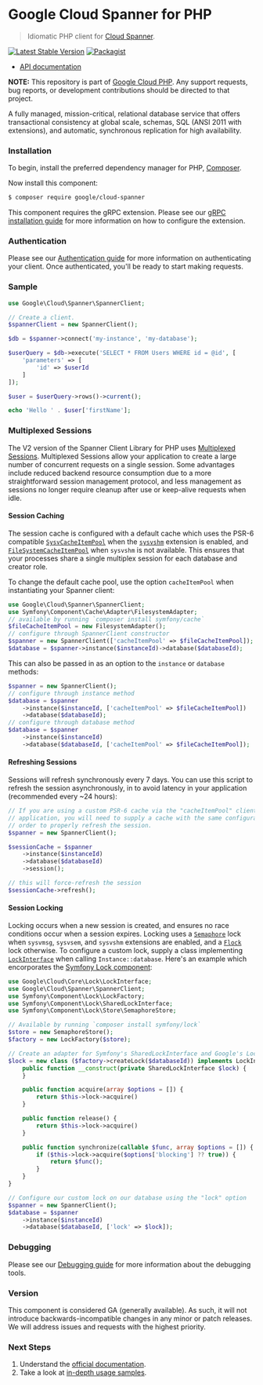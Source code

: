 # Google Cloud Spanner for PHP

> Idiomatic PHP client for [Cloud Spanner](https://cloud.google.com/spanner/).

[![Latest Stable Version](https://poser.pugx.org/google/cloud-spanner/v/stable)](https://packagist.org/packages/google/cloud-spanner) [![Packagist](https://img.shields.io/packagist/dm/google/cloud-spanner.svg)](https://packagist.org/packages/google/cloud-spanner)

* [API documentation](https://cloud.google.com/php/docs/reference/cloud-spanner/latest)

**NOTE:** This repository is part of [Google Cloud PHP](https://github.com/googleapis/google-cloud-php). Any
support requests, bug reports, or development contributions should be directed to
that project.

A fully managed, mission-critical, relational database service that offers transactional consistency at global scale,
schemas, SQL (ANSI 2011 with extensions), and automatic, synchronous replication for high availability.

### Installation

To begin, install the preferred dependency manager for PHP, [Composer](https://getcomposer.org/).

Now install this component:

```sh
$ composer require google/cloud-spanner
```

This component requires the gRPC extension. Please see our [gRPC installation guide](https://cloud.google.com/php/grpc)
for more information on how to configure the extension.

### Authentication

Please see our [Authentication guide](https://github.com/googleapis/google-cloud-php/blob/main/AUTHENTICATION.md) for more information
on authenticating your client. Once authenticated, you'll be ready to start making requests.

### Sample

```php
use Google\Cloud\Spanner\SpannerClient;

// Create a client.
$spannerClient = new SpannerClient();

$db = $spanner->connect('my-instance', 'my-database');

$userQuery = $db->execute('SELECT * FROM Users WHERE id = @id', [
    'parameters' => [
        'id' => $userId
    ]
]);

$user = $userQuery->rows()->current();

echo 'Hello ' . $user['firstName'];
```

### Multiplexed Sessions

The V2 version of the Spanner Client Library for PHP uses [Multiplexed Sessions][mux-sessions]. Multiplexed Sessions
allow your application to create a large number of concurrent requests on a single session. Some advantages include
reduced backend resource consumption due to a more straightforward session management protocol, and less management
as sessions no longer require cleanup after use or keep-alive requests when idle.

#### Session Caching

The session cache is configured with a default cache which uses the PSR-6 compatible [`SysvCacheItemPool`][sysv-cache]
when the [`sysvshm`][sysvshm] extension is enabled, and [`FileSystemCacheItemPool`][file-cache] when `sysvshm` is not
available. This ensures that your processes share a single multiplex session for each database and creator role.

To change the default cache pool, use the option `cacheItemPool` when instantiating your Spanner client:

```php
use Google\Cloud\Spanner\SpannerClient;
use Symfony\Component\Cache\Adapter\FilesystemAdapter;
// available by running `composer install symfony/cache`
$fileCacheItemPool = new FilesystemAdapter();
// configure through SpannerClient constructor
$spanner = new SpannerClient(['cacheItemPool' => $fileCacheItemPool]);
$database = $spanner->instance($instanceId)->database($databaseId);
```

This can also be passed in as an option to the `instance` or `database` methods:
```php
$spanner = new SpannerClient();
// configure through instance method
$database = $spanner
    ->instance($instanceId, ['cacheItemPool' => $fileCacheItemPool])
    ->database($databaseId);
// configure through database method
$database = $spanner
    ->instance($instanceId)
    ->database($databaseId, ['cacheItemPool' => $fileCacheItemPool]);
```

[sysvshm]: https://www.php.net/manual/en/book.sem.php
[file-cache]: https://github.com/googleapis/google-auth-library-php/blob/main/src/Cache/FileSystemCacheItemPool.php
[sysv-cache]: https://github.com/googleapis/google-auth-library-php/blob/main/src/Cache/SysVCacheItemPool.php

#### Refreshing Sessions

Sessions will refresh synchronously every 7 days. You can use this script to refresh the session asynchronously, in
to avoid latency in your application (recommended every ~24 hours):

```php
// If you are using a custom PSR-6 cache via the "cacheItemPool" client option in your
// application, you will need to supply a cache with the same configuration here in
// order to properly refresh the session.
$spanner = new SpannerClient();

$sessionCache = $spanner
    ->instance($instanceId)
    ->database($databaseId)
    ->session();

// this will force-refresh the session
$sessionCache->refresh();
```

[mux-sessions]: https://cloud.google.com/spanner/docs/sessions#multiplexed_sessions

#### Session Locking

Locking occurs when a new session is created, and ensures no race conditions occur when a session expires.
Locking uses a [`Semaphore`][sem-lock] lock when `sysvmsg`, `sysvsem`, and `sysvshm` extensions are enabled, and a
[`Flock`][flock-lock] lock otherwise. To configure a custom lock, supply a class implementing
[`LockInterface`][lock-interface] when calling `Instance::database`. Here's an example which encorporates the
[Symfony Lock component][symfony-lock]:

```php
use Google\Cloud\Core\Lock\LockInterface;
use Google\Cloud\Spanner\SpannerClient;
use Symfony\Component\Lock\LockFactory;
use Symfony\Component\Lock\SharedLockInterface;
use Symfony\Component\Lock\Store\SemaphoreStore;

// Available by running `composer install symfony/lock`
$store = new SemaphoreStore();
$factory = new LockFactory($store);

// Create an adapter for Symfony's SharedLockInterface and Google's LockInterface
$lock = new class ($factory->createLock($databaseId)) implements LockInterface {
    public function __construct(private SharedLockInterface $lock) {
    }

    public function acquire(array $options = []) {
        return $this->lock->acquire()
    }

    public function release() {
        return $this->lock->acquire()
    }

    public function synchronize(callable $func, array $options = []) {
        if ($this->lock->acquire($options['blocking'] ?? true)) {
            return $func();
        }
    }
}

// Configure our custom lock on our database using the "lock" option
$spanner = new SpannerClient();
$database = $spanner
    ->instance($instanceId)
    ->database($databaseId, ['lock' => $lock]);
```

[sem-lock]: https://github.com/googleapis/google-cloud-php/blob/main/Core/src/Lock/SemaphoreLock.php
[flock-lock]: https://github.com/googleapis/google-cloud-php/blob/main/Core/src/Lock/FlockLock.php
[lock-interface]: https://github.com/googleapis/google-cloud-php/blob/main/Core/src/Lock/LockInterface.php
[symfony-lock]: https://symfony.com/doc/current/components/lock.html

### Debugging

Please see our [Debugging guide](https://github.com/googleapis/google-cloud-php/blob/main/DEBUG.md)
for more information about the debugging tools.

### Version

This component is considered GA (generally available). As such, it will not introduce backwards-incompatible changes in
any minor or patch releases. We will address issues and requests with the highest priority.

### Next Steps

1. Understand the [official documentation](https://cloud.google.com/spanner/docs/).
2. Take a look at [in-depth usage samples](https://github.com/GoogleCloudPlatform/php-docs-samples/tree/master/spanner/).
